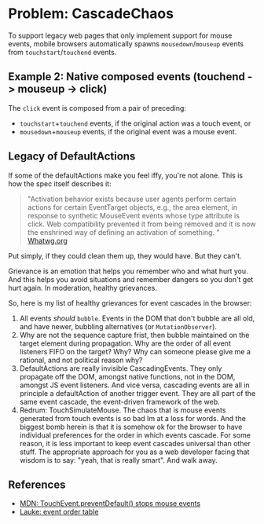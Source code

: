 # Problem: CascadeChaos

To support legacy web pages that only implement support for mouse events, mobile browsers automatically spawns `mousedown`/`mouseup` events from `touchstart`/`touchend` events.

## Example 2: Native composed events (touchend -> mouseup -> click)

<code-demo src="demo/TouchendMouseupClick.html"></code-demo>

The `click` event is composed from a pair of preceding:
 * `touchstart`+`touchend` events, if the original action was a touch event, or
 * `mousedown`+`mouseup` events, if the original event was a mouse event.

## Legacy of DefaultActions

If some of the defaultActions make you feel iffy, you're not alone. This is how the spec itself describes it: 
> "Activation behavior exists because user agents perform certain actions for certain EventTarget objects, e.g., the area element, in response to synthetic MouseEvent events whose type attribute is click. Web compatibility prevented it from being removed and it is now the enshrined way of defining an activation of something. " [Whatwg.org](https://dom.spec.whatwg.org/#eventtarget-activation-behavior)

Put simply, if they could clean them up, they would have. But they can't.

Grievance is an emotion that helps you remember who and what hurt you. And this helps you avoid situations and remember dangers so you don't get hurt again. In moderation, healthy grievances.
 
So, here is my list of healthy grievances for event cascades in the browser:

1. All events *should* `bubble`. Events in the DOM that don't bubble are all old, and have newer, bubbling alternatives (or `MutationObserver`).
2. Why are not the sequence capture frist, then bubble maintained on the target element during propagation. Why are the order of all event listeners FIFO on the target? Why? Why can someone please give me a rational, and not political reason why?
3. DefaultActions are really invisible CascadingEvents. They only propagate off the DOM, amongst native functions, not in the DOM, amongst JS event listeners. And vice versa, cascading events are all in principle a defaultAction of another trigger event. They are all part of the same event cascade, the event-driven framework of the web.
5. Redrum: TouchSimulateMouse. The chaos that is mouse events generated from touch events is so bad Im at a loss for words. And the biggest bomb herein is that it is somehow ok for the browser to have individual preferences for the order in which events cascade. For some reason, it is less important to keep event cascades universal than other stuff. The appropriate approach for you as a web developer facing that wisdom is to say: "yeah, that is really smart". And walk away.

## References

 * [MDN: TouchEvent.preventDefault() stops mouse events](https://developer.mozilla.org/en-US/docs/Web/API/Touch_events#Setting_up_the_event_handlers)
 * [Lauke: event order table](https://patrickhlauke.github.io/touch/tests/results/)
